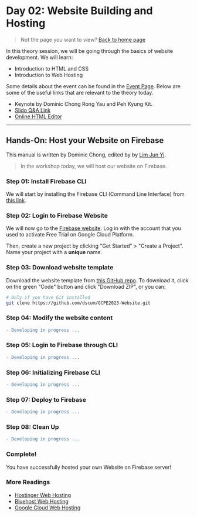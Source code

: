 # Day 02: Website Building and Hosting

> Not the page you want to view? [Back to home page](../README.md)

In this theory session, we will be going through the basics of website development. We will learn:

* Introduction to HTML and CSS
* Introduction to Web Hosting

Some details about the event can be found in the [Event Page](https://gdsc.community.dev/events/details/developer-student-clubs-university-of-malaya-presents-gcpe-google-cloud-platform-for-everyone-workshop-2023-2023-03-19/). Below are some of the useful links that are relevant to the theory today.

* Keynote by Dominic Chong Rong Yau and Peh Kyung Kit.
* [Slido Q&A Link](https://app.sli.do/event/ip3RAVqsNXxdr6V9fMoHJz/live/questions)
* [Online HTML Editor](https://www.tutorialspoint.com/online_html_editor.php)

---

## Hands-On: Host your Website on Firebase

This manual is written by Dominic Chong, edited by by [Lim Jun Yi](https://github.com/LimJY03).

> In the workshop today, we will host our website on Firebase.

### Step 01: Install Firebase CLI

We will start by installing the Firebase CLI (Command Line Interface) from [this link](https://firebase.google.com/docs/cli).

### Step 02: Login to Firebase Website

We will now go to the [Firebase website](https://firebase.google.com/). Log in with the account that you used to activate Free Trial on Google Cloud Platform.

Then, create a new project by clicking "Get Started" > "Create a Project". Name your project with a **unique** name.

### Step 03: Download website template

Download the website template from [this GitHub repo](https://github.com/dscum/GCPE2023-Website). To download it, click on the green "Code" button and click "Download ZIP", or you can:

```sh
# Only if you have Git installed
git clone https://github.com/dscum/GCPE2023-Website.git
```

### Step 04: Modify the website content

```diff
- Developing in progress ...
```

### Step 05: Login to Firebase through CLI

```diff
- Developing in progress ...
```

### Step 06: Initializing Firebase CLI

```diff
- Developing in progress ...
```

### Step 07: Deploy to Firebase

```diff
- Developing in progress ...
```

### Step 08: Clean Up

```diff
- Developing in progress ...
```

### Complete!

You have successfully hosted your own Website on Firebase server!

### More Readings

* [Hostinger Web Hosting](https://www.hostinger.com)
* [Bluehost Web Hosting](https://www.bluehost.com/?utm_campaign=affiliate-link_searchbrandpromo_PPC&utm_source=direct&utm_medium=affiliate&utm_affiliate=searchbrandpromo&irpid=100&clickid=P99C100S570N0B5578A2D4499E0000V119&pb=signup_searchbrandpromo&channelid=P99C100S570N0B5578A2D4499E0000V119&utm_source=google&utm_medium=brandsearch&gclid=EAIaIQobChMI3YeZ5aHn_QIV0QRyCh30rw7mEAAYASAAEgKR7PD_BwE&gclsrc=aw.ds)
* [Google Cloud Web Hosting](https://cloud.google.com/solutions/web-hosting/?utm_source=google&utm_medium=cpc&utm_campaign=japac-MY-all-en-dr-SKWS-all-hv-trial-EXA-dr-1605216&utm_content=text-ad-none-none-DEV_c-CRE_624245403111-ADGP_Hybrid%20%7C%20SKWS%20-%20EXA%20%7C%20Txt%20~%20Application%20Modernization_Web%20Hosting_web%20hosting_main-KWID_43700073339911746-kwd-10085951&userloc_9066745-network_g&utm_term=KW_web%20host&gclid=EAIaIQobChMIo4--0p7n_QIV0ZlmAh0VXgT8EAAYASAAEgJdgfD_BwE&gclsrc=aw.ds)
